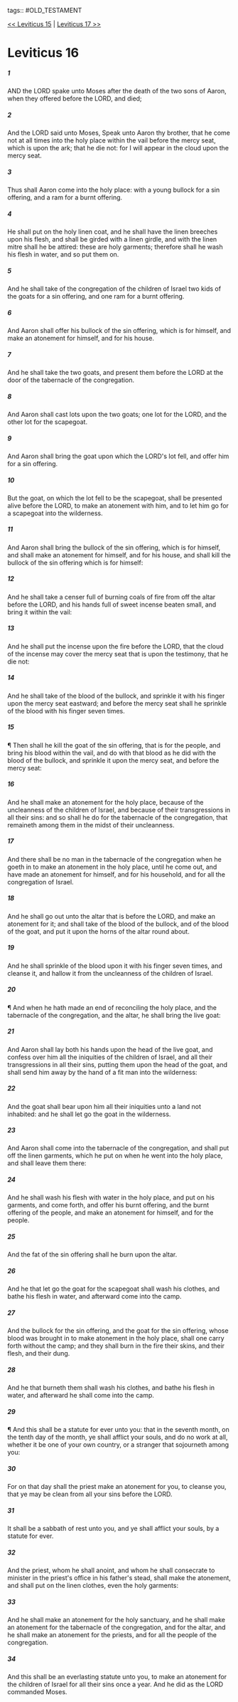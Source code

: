 tags:: #OLD_TESTAMENT

[<< Leviticus 15](OLD_TESTAMENT/03_Leviticus/Leviticus_15.md) | [Leviticus 17 >>](OLD_TESTAMENT/03_Leviticus/Leviticus_17.md)

# Leviticus 16

##### 1

AND the LORD spake unto Moses after the death of the two sons of Aaron, when they offered before the LORD, and died;

##### 2

And the LORD said unto Moses, Speak unto Aaron thy brother, that he come not at all times into the holy place within the vail before the mercy seat, which is upon the ark; that he die not: for I will appear in the cloud upon the mercy seat.

##### 3

Thus shall Aaron come into the holy place: with a young bullock for a sin offering, and a ram for a burnt offering.

##### 4

He shall put on the holy linen coat, and he shall have the linen breeches upon his flesh, and shall be girded with a linen girdle, and with the linen mitre shall he be attired: these are holy garments; therefore shall he wash his flesh in water, and so put them on.

##### 5

And he shall take of the congregation of the children of Israel two kids of the goats for a sin offering, and one ram for a burnt offering.

##### 6

And Aaron shall offer his bullock of the sin offering, which is for himself, and make an atonement for himself, and for his house.

##### 7

And he shall take the two goats, and present them before the LORD at the door of the tabernacle of the congregation.

##### 8

And Aaron shall cast lots upon the two goats; one lot for the LORD, and the other lot for the scapegoat.

##### 9

And Aaron shall bring the goat upon which the LORD's lot fell, and offer him for a sin offering.

##### 10

But the goat, on which the lot fell to be the scapegoat, shall be presented alive before the LORD, to make an atonement with him, and to let him go for a scapegoat into the wilderness.

##### 11

And Aaron shall bring the bullock of the sin offering, which is for himself, and shall make an atonement for himself, and for his house, and shall kill the bullock of the sin offering which is for himself:

##### 12

And he shall take a censer full of burning coals of fire from off the altar before the LORD, and his hands full of sweet incense beaten small, and bring it within the vail:

##### 13

And he shall put the incense upon the fire before the LORD, that the cloud of the incense may cover the mercy seat that is upon the testimony, that he die not:

##### 14

And he shall take of the blood of the bullock, and sprinkle it with his finger upon the mercy seat eastward; and before the mercy seat shall he sprinkle of the blood with his finger seven times.

##### 15

¶ Then shall he kill the goat of the sin offering, that is for the people, and bring his blood within the vail, and do with that blood as he did with the blood of the bullock, and sprinkle it upon the mercy seat, and before the mercy seat:

##### 16

And he shall make an atonement for the holy place, because of the uncleanness of the children of Israel, and because of their transgressions in all their sins: and so shall he do for the tabernacle of the congregation, that remaineth among them in the midst of their uncleanness.

##### 17

And there shall be no man in the tabernacle of the congregation when he goeth in to make an atonement in the holy place, until he come out, and have made an atonement for himself, and for his household, and for all the congregation of Israel.

##### 18

And he shall go out unto the altar that is before the LORD, and make an atonement for it; and shall take of the blood of the bullock, and of the blood of the goat, and put it upon the horns of the altar round about.

##### 19

And he shall sprinkle of the blood upon it with his finger seven times, and cleanse it, and hallow it from the uncleanness of the children of Israel.

##### 20

¶ And when he hath made an end of reconciling the holy place, and the tabernacle of the congregation, and the altar, he shall bring the live goat:

##### 21

And Aaron shall lay both his hands upon the head of the live goat, and confess over him all the iniquities of the children of Israel, and all their transgressions in all their sins, putting them upon the head of the goat, and shall send him away by the hand of a fit man into the wilderness:

##### 22

And the goat shall bear upon him all their iniquities unto a land not inhabited: and he shall let go the goat in the wilderness.

##### 23

And Aaron shall come into the tabernacle of the congregation, and shall put off the linen garments, which he put on when he went into the holy place, and shall leave them there:

##### 24

And he shall wash his flesh with water in the holy place, and put on his garments, and come forth, and offer his burnt offering, and the burnt offering of the people, and make an atonement for himself, and for the people.

##### 25

And the fat of the sin offering shall he burn upon the altar.

##### 26

And he that let go the goat for the scapegoat shall wash his clothes, and bathe his flesh in water, and afterward come into the camp.

##### 27

And the bullock for the sin offering, and the goat for the sin offering, whose blood was brought in to make atonement in the holy place, shall one carry forth without the camp; and they shall burn in the fire their skins, and their flesh, and their dung.

##### 28

And he that burneth them shall wash his clothes, and bathe his flesh in water, and afterward he shall come into the camp.

##### 29

¶ And this shall be a statute for ever unto you: that in the seventh month, on the tenth day of the month, ye shall afflict your souls, and do no work at all, whether it be one of your own country, or a stranger that sojourneth among you:

##### 30

For on that day shall the priest make an atonement for you, to cleanse you, that ye may be clean from all your sins before the LORD.

##### 31

It shall be a sabbath of rest unto you, and ye shall afflict your souls, by a statute for ever.

##### 32

And the priest, whom he shall anoint, and whom he shall consecrate to minister in the priest's office in his father's stead, shall make the atonement, and shall put on the linen clothes, even the holy garments:

##### 33

And he shall make an atonement for the holy sanctuary, and he shall make an atonement for the tabernacle of the congregation, and for the altar, and he shall make an atonement for the priests, and for all the people of the congregation.

##### 34

And this shall be an everlasting statute unto you, to make an atonement for the children of Israel for all their sins once a year. And he did as the LORD commanded Moses.
